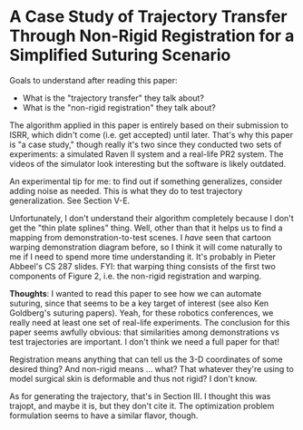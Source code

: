 # A Case Study of Trajectory Transfer Through Non-Rigid Registration for a Simplified Suturing Scenario

Goals to understand after reading this paper:

- What is the "trajectory transfer" they talk about?
- What is the "non-rigid registration" they talk about?

The algorithm applied in this paper is entirely based on their submission to
ISRR, which didn't come (i.e. get accepted) until later. That's why this paper
is "a case study," though really it's two since they conducted two sets of
experiments: a simulated Raven II system and a real-life PR2 system. The videos
of the simulator look interesting but the software is likely outdated.

An experimental tip for me: to find out if something generalizes, consider
adding noise as needed. This is what they do to test trajectory generalization.
See Section V-E.

Unfortunately, I don't understand their algorithm completely because I don't get
the "thin plate splines" thing. Well, other than that it helps us to find a
mapping from demonstration-to-test scenes. I *have* seen that cartoon warping
demonstration diagram before, so I think it will come naturally to me if I need
to spend more time understanding it. It's probably in Pieter Abbeel's CS 287
slides. FYI: that warping thing consists of the first two components of Figure
2, i.e. the non-rigid registration and warping.

**Thoughts**: I wanted to read this paper to see how we can automate suturing,
since that seems to be a key target of interest (see also Ken Goldberg's
suturing papers). Yeah, for these robotics conferences, we really need at least
one set of real-life experiments. The conclusion for this paper seems awfully
obvious: that similarities among demonstrations vs test trajectories are
important. I don't think we need a full paper for that!

Registration means anything that can tell us the 3-D coordinates of some desired
thing? And non-rigid means ... what? That whatever they're using to model
surgical skin is deformable and thus not rigid? I don't know.

As for generating the trajectory, that's in Section III. I thought this was
trajopt, and maybe it is, but they don't cite it. The optimization problem
formulation seems to have a similar flavor, though.
